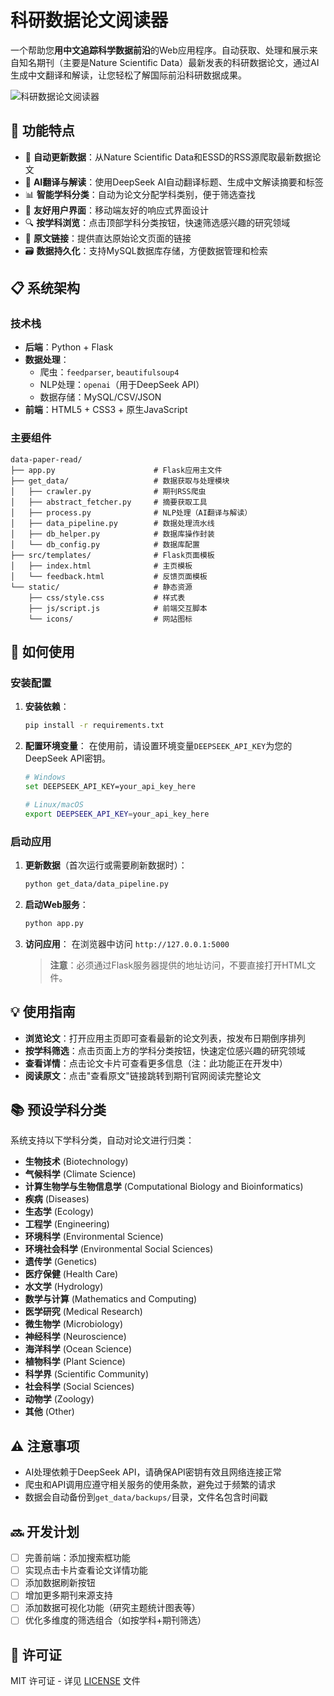# 科研数据论文阅读器

一个帮助您**用中文追踪科学数据前沿**的Web应用程序。自动获取、处理和展示来自知名期刊（主要是Nature Scientific Data）最新发表的科研数据论文，通过AI生成中文翻译和解读，让您轻松了解国际前沿科研数据成果。

![科研数据论文阅读器](https://img.shields.io/badge/%E7%A7%91%E7%A0%94%E6%95%B0%E6%8D%AE-%E8%AE%BA%E6%96%87%E9%98%85%E8%AF%BB%E5%99%A8-brightgreen)

## 🌟 功能特点

- 🔄 **自动更新数据**：从Nature Scientific Data和ESSD的RSS源爬取最新数据论文
- 🤖 **AI翻译与解读**：使用DeepSeek AI自动翻译标题、生成中文解读摘要和标签
- 📊 **智能学科分类**：自动为论文分配学科类别，便于筛选查找
- 📱 **友好用户界面**：移动端友好的响应式界面设计
- 🔍 **按学科浏览**：点击顶部学科分类按钮，快速筛选感兴趣的研究领域
- 🔗 **原文链接**：提供直达原始论文页面的链接
- 🗃️ **数据持久化**：支持MySQL数据库存储，方便数据管理和检索

## 📋 系统架构

### 技术栈

- **后端**：Python + Flask
- **数据处理**：
  - 爬虫：`feedparser`, `beautifulsoup4`
  - NLP处理：`openai`（用于DeepSeek API）
  - 数据存储：MySQL/CSV/JSON
- **前端**：HTML5 + CSS3 + 原生JavaScript

### 主要组件

```
data-paper-read/
├── app.py                      # Flask应用主文件
├── get_data/                   # 数据获取与处理模块
│   ├── crawler.py              # 期刊RSS爬虫
│   ├── abstract_fetcher.py     # 摘要获取工具
│   ├── process.py              # NLP处理（AI翻译与解读）
│   ├── data_pipeline.py        # 数据处理流水线
│   ├── db_helper.py            # 数据库操作封装
│   └── db_config.py            # 数据库配置
├── src/templates/              # Flask页面模板
│   ├── index.html              # 主页模板
│   └── feedback.html           # 反馈页面模板
└── static/                     # 静态资源
    ├── css/style.css           # 样式表
    ├── js/script.js            # 前端交互脚本
    └── icons/                  # 网站图标
```

## 🚀 如何使用

### 安装配置

1. **安装依赖**：
   ```bash
   pip install -r requirements.txt
   ```

2. **配置环境变量**：
   在使用前，请设置环境变量`DEEPSEEK_API_KEY`为您的DeepSeek API密钥。

   ```bash
   # Windows
   set DEEPSEEK_API_KEY=your_api_key_here
   
   # Linux/macOS
   export DEEPSEEK_API_KEY=your_api_key_here
   ```

### 启动应用

1. **更新数据**（首次运行或需要刷新数据时）：
   ```bash
   python get_data/data_pipeline.py
   ```

2. **启动Web服务**：
   ```bash
   python app.py
   ```

3. **访问应用**：
   在浏览器中访问 `http://127.0.0.1:5000`

   > **注意**：必须通过Flask服务器提供的地址访问，不要直接打开HTML文件。

## 💡 使用指南

- **浏览论文**：打开应用主页即可查看最新的论文列表，按发布日期倒序排列
- **按学科筛选**：点击页面上方的学科分类按钮，快速定位感兴趣的研究领域
- **查看详情**：点击论文卡片可查看更多信息（注：此功能正在开发中）
- **阅读原文**：点击"查看原文"链接跳转到期刊官网阅读完整论文

## 📚 预设学科分类

系统支持以下学科分类，自动对论文进行归类：

- **生物技术** (Biotechnology)
- **气候科学** (Climate Science)
- **计算生物学与生物信息学** (Computational Biology and Bioinformatics)
- **疾病** (Diseases)
- **生态学** (Ecology)
- **工程学** (Engineering)
- **环境科学** (Environmental Science)
- **环境社会科学** (Environmental Social Sciences)
- **遗传学** (Genetics)
- **医疗保健** (Health Care)
- **水文学** (Hydrology)
- **数学与计算** (Mathematics and Computing)
- **医学研究** (Medical Research)
- **微生物学** (Microbiology)
- **神经科学** (Neuroscience)
- **海洋科学** (Ocean Science)
- **植物科学** (Plant Science)
- **科学界** (Scientific Community)
- **社会科学** (Social Sciences)
- **动物学** (Zoology)
- **其他** (Other)

## ⚠️ 注意事项

- AI处理依赖于DeepSeek API，请确保API密钥有效且网络连接正常
- 爬虫和API调用应遵守相关服务的使用条款，避免过于频繁的请求
- 数据会自动备份到`get_data/backups/`目录，文件名包含时间戳

## 🔜 开发计划

- [ ] 完善前端：添加搜索框功能
- [ ] 实现点击卡片查看论文详情功能
- [ ] 添加数据刷新按钮
- [ ] 增加更多期刊来源支持
- [ ] 添加数据可视化功能（研究主题统计图表等）
- [ ] 优化多维度的筛选组合（如按学科+期刊筛选）

## 📄 许可证

MIT 许可证 - 详见 [LICENSE](LICENSE) 文件
